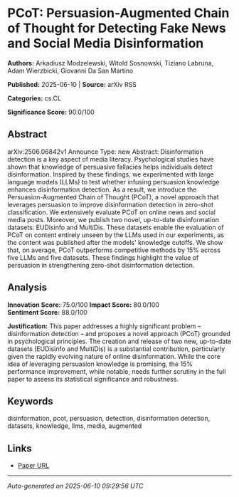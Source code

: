 # PCoT: Persuasion-Augmented Chain of Thought for Detecting Fake News and Social Media Disinformation

**Authors:** Arkadiusz Modzelewski, Witold Sosnowski, Tiziano Labruna, Adam Wierzbicki, Giovanni Da San Martino

**Published:** 2025-06-10 | **Source:** arXiv RSS

**Categories:** cs.CL

**Significance Score:** 90.0/100

## Abstract

arXiv:2506.06842v1 Announce Type: new 
Abstract: Disinformation detection is a key aspect of media literacy. Psychological studies have shown that knowledge of persuasive fallacies helps individuals detect disinformation. Inspired by these findings, we experimented with large language models (LLMs) to test whether infusing persuasion knowledge enhances disinformation detection. As a result, we introduce the Persuasion-Augmented Chain of Thought (PCoT), a novel approach that leverages persuasion to improve disinformation detection in zero-shot classification. We extensively evaluate PCoT on online news and social media posts. Moreover, we publish two novel, up-to-date disinformation datasets: EUDisinfo and MultiDis. These datasets enable the evaluation of PCoT on content entirely unseen by the LLMs used in our experiments, as the content was published after the models' knowledge cutoffs. We show that, on average, PCoT outperforms competitive methods by 15% across five LLMs and five datasets. These findings highlight the value of persuasion in strengthening zero-shot disinformation detection.

## Analysis

**Innovation Score:** 75.0/100
**Impact Score:** 80.0/100  
**Sentiment Score:** 88.0/100

**Justification:** This paper addresses a highly significant problem – disinformation detection – and proposes a novel approach (PCoT) grounded in psychological principles. The creation and release of two new, up-to-date datasets (EUDisinfo and MultiDis) is a substantial contribution, particularly given the rapidly evolving nature of online disinformation. While the core idea of leveraging persuasion knowledge is promising, the 15% performance improvement, while notable, needs further scrutiny in the full paper to assess its statistical significance and robustness.

## Keywords

disinformation, pcot, persuasion, detection, disinformation detection, datasets, knowledge, llms, media, augmented

## Links

- [Paper URL](https://arxiv.org/abs/2506.06842)

---
*Auto-generated on 2025-06-10 09:29:56 UTC*
